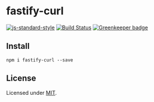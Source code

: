 # fastify-curl

[![js-standard-style](https://img.shields.io/badge/code%20style-standard-brightgreen.svg?style=flat)](http://standardjs.com/) [![Build Status](https://travis-ci.org/kenuyx/fastify-curl.svg?branch=master)](https://travis-ci.org/kenuyx/fastify-curl) [![Greenkeeper badge](https://badges.greenkeeper.io/kenuyx/fastify-curl.svg)](https://greenkeeper.io/)

## Install

```shell
npm i fastify-curl --save
```

## License

Licensed under [MIT](./LICENSE).
